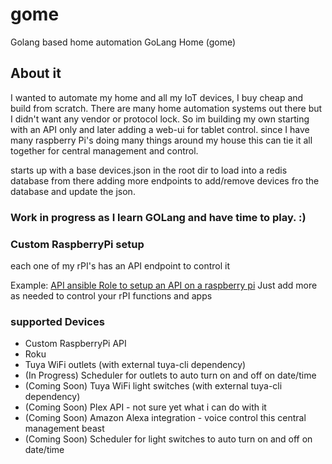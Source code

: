 # gome
Golang based home automation
GoLang Home (gome)

## About it
   I wanted to automate my home and all my IoT devices, I buy cheap and build from scratch.  There are many home
   automation systems out there but I didn't want any vendor or protocol lock. So im building my own starting with an 
   API only and later adding a web-ui for tablet control. since I have many raspberry Pi's doing many things around my 
   house this can tie it all together for central management and control. 

   starts up with a base devices.json in the root dir to load into a redis database from there adding more endpoints
   to add/remove devices fro the database and update the json.
   

### Work in progress as I learn GOLang and have time to play. :)

### Custom RaspberryPi setup
   
   each one of my rPI's has an API endpoint to control it
   
   Example:  [API ansible Role to setup an API on a raspberry pi](https://github.com/RebelIT/ansible-piDAK)  Just add 
   more as needed to control your rPI functions and apps
 

### supported Devices

   * Custom RaspberryPi API
   * Roku
   * Tuya WiFi outlets (with external tuya-cli dependency)
   * (In Progress) Scheduler for outlets to auto turn on and off on date/time
   * (Coming Soon) Tuya WiFi light switches (with external tuya-cli dependency)
   * (Coming Soon) Plex API - not sure yet what i can do with it
   * (Coming Soon) Amazon Alexa integration - voice control this central management beast
   * (Coming Soon) Scheduler for light switches to auto turn on and off on date/time